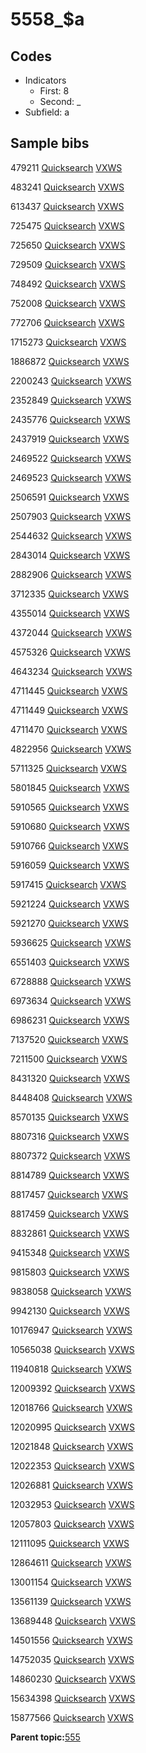 # 5558\_$a

## Codes

-   Indicators
    -   First: 8
    -   Second: \_
-   Subfield: a

## Sample bibs

479211 [Quicksearch](https://search.library.yale.edu/catalog/479211) [VXWS](http://prodorbis.library.yale.edu:7014/vxws/GetHoldingsService?bibId=479211)

483241 [Quicksearch](https://search.library.yale.edu/catalog/483241) [VXWS](http://prodorbis.library.yale.edu:7014/vxws/GetHoldingsService?bibId=483241)

613437 [Quicksearch](https://search.library.yale.edu/catalog/613437) [VXWS](http://prodorbis.library.yale.edu:7014/vxws/GetHoldingsService?bibId=613437)

725475 [Quicksearch](https://search.library.yale.edu/catalog/725475) [VXWS](http://prodorbis.library.yale.edu:7014/vxws/GetHoldingsService?bibId=725475)

725650 [Quicksearch](https://search.library.yale.edu/catalog/725650) [VXWS](http://prodorbis.library.yale.edu:7014/vxws/GetHoldingsService?bibId=725650)

729509 [Quicksearch](https://search.library.yale.edu/catalog/729509) [VXWS](http://prodorbis.library.yale.edu:7014/vxws/GetHoldingsService?bibId=729509)

748492 [Quicksearch](https://search.library.yale.edu/catalog/748492) [VXWS](http://prodorbis.library.yale.edu:7014/vxws/GetHoldingsService?bibId=748492)

752008 [Quicksearch](https://search.library.yale.edu/catalog/752008) [VXWS](http://prodorbis.library.yale.edu:7014/vxws/GetHoldingsService?bibId=752008)

772706 [Quicksearch](https://search.library.yale.edu/catalog/772706) [VXWS](http://prodorbis.library.yale.edu:7014/vxws/GetHoldingsService?bibId=772706)

1715273 [Quicksearch](https://search.library.yale.edu/catalog/1715273) [VXWS](http://prodorbis.library.yale.edu:7014/vxws/GetHoldingsService?bibId=1715273)

1886872 [Quicksearch](https://search.library.yale.edu/catalog/1886872) [VXWS](http://prodorbis.library.yale.edu:7014/vxws/GetHoldingsService?bibId=1886872)

2200243 [Quicksearch](https://search.library.yale.edu/catalog/2200243) [VXWS](http://prodorbis.library.yale.edu:7014/vxws/GetHoldingsService?bibId=2200243)

2352849 [Quicksearch](https://search.library.yale.edu/catalog/2352849) [VXWS](http://prodorbis.library.yale.edu:7014/vxws/GetHoldingsService?bibId=2352849)

2435776 [Quicksearch](https://search.library.yale.edu/catalog/2435776) [VXWS](http://prodorbis.library.yale.edu:7014/vxws/GetHoldingsService?bibId=2435776)

2437919 [Quicksearch](https://search.library.yale.edu/catalog/2437919) [VXWS](http://prodorbis.library.yale.edu:7014/vxws/GetHoldingsService?bibId=2437919)

2469522 [Quicksearch](https://search.library.yale.edu/catalog/2469522) [VXWS](http://prodorbis.library.yale.edu:7014/vxws/GetHoldingsService?bibId=2469522)

2469523 [Quicksearch](https://search.library.yale.edu/catalog/2469523) [VXWS](http://prodorbis.library.yale.edu:7014/vxws/GetHoldingsService?bibId=2469523)

2506591 [Quicksearch](https://search.library.yale.edu/catalog/2506591) [VXWS](http://prodorbis.library.yale.edu:7014/vxws/GetHoldingsService?bibId=2506591)

2507903 [Quicksearch](https://search.library.yale.edu/catalog/2507903) [VXWS](http://prodorbis.library.yale.edu:7014/vxws/GetHoldingsService?bibId=2507903)

2544632 [Quicksearch](https://search.library.yale.edu/catalog/2544632) [VXWS](http://prodorbis.library.yale.edu:7014/vxws/GetHoldingsService?bibId=2544632)

2843014 [Quicksearch](https://search.library.yale.edu/catalog/2843014) [VXWS](http://prodorbis.library.yale.edu:7014/vxws/GetHoldingsService?bibId=2843014)

2882906 [Quicksearch](https://search.library.yale.edu/catalog/2882906) [VXWS](http://prodorbis.library.yale.edu:7014/vxws/GetHoldingsService?bibId=2882906)

3712335 [Quicksearch](https://search.library.yale.edu/catalog/3712335) [VXWS](http://prodorbis.library.yale.edu:7014/vxws/GetHoldingsService?bibId=3712335)

4355014 [Quicksearch](https://search.library.yale.edu/catalog/4355014) [VXWS](http://prodorbis.library.yale.edu:7014/vxws/GetHoldingsService?bibId=4355014)

4372044 [Quicksearch](https://search.library.yale.edu/catalog/4372044) [VXWS](http://prodorbis.library.yale.edu:7014/vxws/GetHoldingsService?bibId=4372044)

4575326 [Quicksearch](https://search.library.yale.edu/catalog/4575326) [VXWS](http://prodorbis.library.yale.edu:7014/vxws/GetHoldingsService?bibId=4575326)

4643234 [Quicksearch](https://search.library.yale.edu/catalog/4643234) [VXWS](http://prodorbis.library.yale.edu:7014/vxws/GetHoldingsService?bibId=4643234)

4711445 [Quicksearch](https://search.library.yale.edu/catalog/4711445) [VXWS](http://prodorbis.library.yale.edu:7014/vxws/GetHoldingsService?bibId=4711445)

4711449 [Quicksearch](https://search.library.yale.edu/catalog/4711449) [VXWS](http://prodorbis.library.yale.edu:7014/vxws/GetHoldingsService?bibId=4711449)

4711470 [Quicksearch](https://search.library.yale.edu/catalog/4711470) [VXWS](http://prodorbis.library.yale.edu:7014/vxws/GetHoldingsService?bibId=4711470)

4822956 [Quicksearch](https://search.library.yale.edu/catalog/4822956) [VXWS](http://prodorbis.library.yale.edu:7014/vxws/GetHoldingsService?bibId=4822956)

5711325 [Quicksearch](https://search.library.yale.edu/catalog/5711325) [VXWS](http://prodorbis.library.yale.edu:7014/vxws/GetHoldingsService?bibId=5711325)

5801845 [Quicksearch](https://search.library.yale.edu/catalog/5801845) [VXWS](http://prodorbis.library.yale.edu:7014/vxws/GetHoldingsService?bibId=5801845)

5910565 [Quicksearch](https://search.library.yale.edu/catalog/5910565) [VXWS](http://prodorbis.library.yale.edu:7014/vxws/GetHoldingsService?bibId=5910565)

5910680 [Quicksearch](https://search.library.yale.edu/catalog/5910680) [VXWS](http://prodorbis.library.yale.edu:7014/vxws/GetHoldingsService?bibId=5910680)

5910766 [Quicksearch](https://search.library.yale.edu/catalog/5910766) [VXWS](http://prodorbis.library.yale.edu:7014/vxws/GetHoldingsService?bibId=5910766)

5916059 [Quicksearch](https://search.library.yale.edu/catalog/5916059) [VXWS](http://prodorbis.library.yale.edu:7014/vxws/GetHoldingsService?bibId=5916059)

5917415 [Quicksearch](https://search.library.yale.edu/catalog/5917415) [VXWS](http://prodorbis.library.yale.edu:7014/vxws/GetHoldingsService?bibId=5917415)

5921224 [Quicksearch](https://search.library.yale.edu/catalog/5921224) [VXWS](http://prodorbis.library.yale.edu:7014/vxws/GetHoldingsService?bibId=5921224)

5921270 [Quicksearch](https://search.library.yale.edu/catalog/5921270) [VXWS](http://prodorbis.library.yale.edu:7014/vxws/GetHoldingsService?bibId=5921270)

5936625 [Quicksearch](https://search.library.yale.edu/catalog/5936625) [VXWS](http://prodorbis.library.yale.edu:7014/vxws/GetHoldingsService?bibId=5936625)

6551403 [Quicksearch](https://search.library.yale.edu/catalog/6551403) [VXWS](http://prodorbis.library.yale.edu:7014/vxws/GetHoldingsService?bibId=6551403)

6728888 [Quicksearch](https://search.library.yale.edu/catalog/6728888) [VXWS](http://prodorbis.library.yale.edu:7014/vxws/GetHoldingsService?bibId=6728888)

6973634 [Quicksearch](https://search.library.yale.edu/catalog/6973634) [VXWS](http://prodorbis.library.yale.edu:7014/vxws/GetHoldingsService?bibId=6973634)

6986231 [Quicksearch](https://search.library.yale.edu/catalog/6986231) [VXWS](http://prodorbis.library.yale.edu:7014/vxws/GetHoldingsService?bibId=6986231)

7137520 [Quicksearch](https://search.library.yale.edu/catalog/7137520) [VXWS](http://prodorbis.library.yale.edu:7014/vxws/GetHoldingsService?bibId=7137520)

7211500 [Quicksearch](https://search.library.yale.edu/catalog/7211500) [VXWS](http://prodorbis.library.yale.edu:7014/vxws/GetHoldingsService?bibId=7211500)

8431320 [Quicksearch](https://search.library.yale.edu/catalog/8431320) [VXWS](http://prodorbis.library.yale.edu:7014/vxws/GetHoldingsService?bibId=8431320)

8448408 [Quicksearch](https://search.library.yale.edu/catalog/8448408) [VXWS](http://prodorbis.library.yale.edu:7014/vxws/GetHoldingsService?bibId=8448408)

8570135 [Quicksearch](https://search.library.yale.edu/catalog/8570135) [VXWS](http://prodorbis.library.yale.edu:7014/vxws/GetHoldingsService?bibId=8570135)

8807316 [Quicksearch](https://search.library.yale.edu/catalog/8807316) [VXWS](http://prodorbis.library.yale.edu:7014/vxws/GetHoldingsService?bibId=8807316)

8807372 [Quicksearch](https://search.library.yale.edu/catalog/8807372) [VXWS](http://prodorbis.library.yale.edu:7014/vxws/GetHoldingsService?bibId=8807372)

8814789 [Quicksearch](https://search.library.yale.edu/catalog/8814789) [VXWS](http://prodorbis.library.yale.edu:7014/vxws/GetHoldingsService?bibId=8814789)

8817457 [Quicksearch](https://search.library.yale.edu/catalog/8817457) [VXWS](http://prodorbis.library.yale.edu:7014/vxws/GetHoldingsService?bibId=8817457)

8817459 [Quicksearch](https://search.library.yale.edu/catalog/8817459) [VXWS](http://prodorbis.library.yale.edu:7014/vxws/GetHoldingsService?bibId=8817459)

8832861 [Quicksearch](https://search.library.yale.edu/catalog/8832861) [VXWS](http://prodorbis.library.yale.edu:7014/vxws/GetHoldingsService?bibId=8832861)

9415348 [Quicksearch](https://search.library.yale.edu/catalog/9415348) [VXWS](http://prodorbis.library.yale.edu:7014/vxws/GetHoldingsService?bibId=9415348)

9815803 [Quicksearch](https://search.library.yale.edu/catalog/9815803) [VXWS](http://prodorbis.library.yale.edu:7014/vxws/GetHoldingsService?bibId=9815803)

9838058 [Quicksearch](https://search.library.yale.edu/catalog/9838058) [VXWS](http://prodorbis.library.yale.edu:7014/vxws/GetHoldingsService?bibId=9838058)

9942130 [Quicksearch](https://search.library.yale.edu/catalog/9942130) [VXWS](http://prodorbis.library.yale.edu:7014/vxws/GetHoldingsService?bibId=9942130)

10176947 [Quicksearch](https://search.library.yale.edu/catalog/10176947) [VXWS](http://prodorbis.library.yale.edu:7014/vxws/GetHoldingsService?bibId=10176947)

10565038 [Quicksearch](https://search.library.yale.edu/catalog/10565038) [VXWS](http://prodorbis.library.yale.edu:7014/vxws/GetHoldingsService?bibId=10565038)

11940818 [Quicksearch](https://search.library.yale.edu/catalog/11940818) [VXWS](http://prodorbis.library.yale.edu:7014/vxws/GetHoldingsService?bibId=11940818)

12009392 [Quicksearch](https://search.library.yale.edu/catalog/12009392) [VXWS](http://prodorbis.library.yale.edu:7014/vxws/GetHoldingsService?bibId=12009392)

12018766 [Quicksearch](https://search.library.yale.edu/catalog/12018766) [VXWS](http://prodorbis.library.yale.edu:7014/vxws/GetHoldingsService?bibId=12018766)

12020995 [Quicksearch](https://search.library.yale.edu/catalog/12020995) [VXWS](http://prodorbis.library.yale.edu:7014/vxws/GetHoldingsService?bibId=12020995)

12021848 [Quicksearch](https://search.library.yale.edu/catalog/12021848) [VXWS](http://prodorbis.library.yale.edu:7014/vxws/GetHoldingsService?bibId=12021848)

12022353 [Quicksearch](https://search.library.yale.edu/catalog/12022353) [VXWS](http://prodorbis.library.yale.edu:7014/vxws/GetHoldingsService?bibId=12022353)

12026881 [Quicksearch](https://search.library.yale.edu/catalog/12026881) [VXWS](http://prodorbis.library.yale.edu:7014/vxws/GetHoldingsService?bibId=12026881)

12032953 [Quicksearch](https://search.library.yale.edu/catalog/12032953) [VXWS](http://prodorbis.library.yale.edu:7014/vxws/GetHoldingsService?bibId=12032953)

12057803 [Quicksearch](https://search.library.yale.edu/catalog/12057803) [VXWS](http://prodorbis.library.yale.edu:7014/vxws/GetHoldingsService?bibId=12057803)

12111095 [Quicksearch](https://search.library.yale.edu/catalog/12111095) [VXWS](http://prodorbis.library.yale.edu:7014/vxws/GetHoldingsService?bibId=12111095)

12864611 [Quicksearch](https://search.library.yale.edu/catalog/12864611) [VXWS](http://prodorbis.library.yale.edu:7014/vxws/GetHoldingsService?bibId=12864611)

13001154 [Quicksearch](https://search.library.yale.edu/catalog/13001154) [VXWS](http://prodorbis.library.yale.edu:7014/vxws/GetHoldingsService?bibId=13001154)

13561139 [Quicksearch](https://search.library.yale.edu/catalog/13561139) [VXWS](http://prodorbis.library.yale.edu:7014/vxws/GetHoldingsService?bibId=13561139)

13689448 [Quicksearch](https://search.library.yale.edu/catalog/13689448) [VXWS](http://prodorbis.library.yale.edu:7014/vxws/GetHoldingsService?bibId=13689448)

14501556 [Quicksearch](https://search.library.yale.edu/catalog/14501556) [VXWS](http://prodorbis.library.yale.edu:7014/vxws/GetHoldingsService?bibId=14501556)

14752035 [Quicksearch](https://search.library.yale.edu/catalog/14752035) [VXWS](http://prodorbis.library.yale.edu:7014/vxws/GetHoldingsService?bibId=14752035)

14860230 [Quicksearch](https://search.library.yale.edu/catalog/14860230) [VXWS](http://prodorbis.library.yale.edu:7014/vxws/GetHoldingsService?bibId=14860230)

15634398 [Quicksearch](https://search.library.yale.edu/catalog/15634398) [VXWS](http://prodorbis.library.yale.edu:7014/vxws/GetHoldingsService?bibId=15634398)

15877566 [Quicksearch](https://search.library.yale.edu/catalog/15877566) [VXWS](http://prodorbis.library.yale.edu:7014/vxws/GetHoldingsService?bibId=15877566)

**Parent topic:**[555](../../tags/555/555.md)

